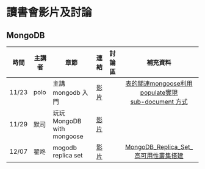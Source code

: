# 讀書會影片及討論

## MongoDB

| 時間 | 主講者 | 章節 | 連結 | 討論區 | 補充資料 | 
| ------ | ------ | ------ | :------: | :------: | :------: |
|11/23|polo|主講 mongodb 入門|[影片](https://youtu.be/lLEq4ms5SeY)||[表的關連mongoose利用populate實現](http://l.facebook.com/l.php?u=http%3A%2F%2Fmongoosejs.com%2Fdocs%2Fpopulate.html&h=-AQFAI68h)<br/>[sub-document 方式](http://mongoosejs.com/docs/subdocs.html)|
|11/29|默司|玩玩 MongoDB with mongoose|[影片](https://youtu.be/0yd4gK2ybyY)|||
|12/07|翟咚|mogodb replica set|[影片](https://youtu.be/xYRsXmstijc)||[MongoDB_Replica_Set_高可用性叢集搭建](https://lookaside.fbsbx.com/file/%E7%BF%9F%E5%92%9A_MongoDB_Replica_Set_%E9%AB%98%E5%8F%AF%E7%94%A8%E6%80%A7%E5%8F%A2%E9%9B%86%E6%90%AD%E5%BB%BA.pdf?token=AWx-ErArj4T8vxMJHPF3GivWEIpUZORJy9T9ZrGrXC4Idc7PrMIQiZPZCcghJ8vaXs4tNSMu4hSryieMUUElMpu55rEFHUdMmibYB2zsA3R-4DjdnXOz4uBajmeIc_FdFFAISsnB2cg80pqRba9vF6nRCKgQIj-u5RRGYPvX1vEsrKu9WVx03aZ5cmA5TfDnMlM)|

 